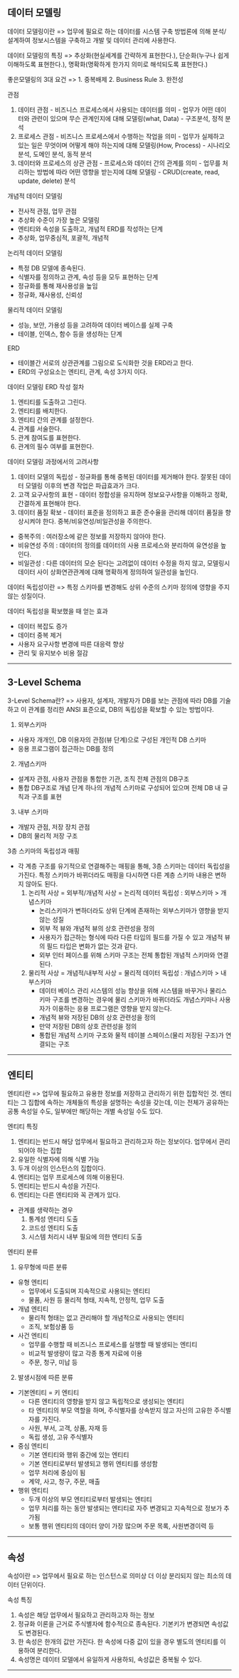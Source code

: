 ## 데이터 모델링
데이터 모델링이란 => 업무에 필요로 하는 데이터를 시스템 구축 방법론에 의해 분석/설계하여 정보시스템을 구축하고 개발 및 데이터 관리에 사용한다.

데이터 모델링의 특징 => 추상화(현실세계를 간략하게 표현한다.), 단순화(누구나 쉽게 이해하도록 표현한다.), 명확화(명확하게 한가지 의미로 해석되도록 표현한다.)

좋은모델링의 3대 요건 => 1. 중복배제    2. Business Rule     3. 완전성

관점

1. 데이터 관점 - 비즈니스 프로세스에서 사용되는 데이터를 의미
                   - 업무가 어떤 데이터와 관련이 있으며 무슨 관계인지에 대해 모델링(what, Data)
                   - 구조분석, 정적 분석
2. 프로세스 관점 - 비즈니스 프로세스에서 수행하는 작업을 의미
                      - 업무가 실제하고 있는 일은 무엇이며 어떻게 해야 하는지에 대해 모델링(How, Process)
                      - 시나리오 분석, 도메인 분석, 동적 분석
3. 데이터와 프로세스의 상관 관점 - 프로세스와 데이터 간의 관계를 의미
                                            - 업무를 처리하는 방법에 따라 어떤 영향을 받는지에 대해 모델링
                                            - CRUD(create, read, update, delete) 분석

개념적 데이터 모델링
- 전사적 관점, 업무 관점
- 추상화 수준이 가장 높은 모델링
- 엔티티와 속성을 도출하고, 개념적 ERD를 작성하는 단계
- 추상화, 업무중심적, 포괄적, 개념적

논리적 데이터 모델링
- 특정 DB 모델에 종속된다.
- 식별자를 정의하고 관계, 속성 등을 모두 표현하는 단계
- 정규화를 통해 재사용성을 높임
- 정규화, 재사용성, 신뢰성

물리적 데이터 모델링
- 성능, 보안, 가용성 등을 고려하여 데이터 베이스를 실제 구축
- 테이블, 인덱스, 함수 등을 생성하는 단계

ERD
- 테이블간 서로의 상관관계를 그림으로 도식화한 것을 ERD라고 한다.
- ERD의 구성요소는 엔티티, 관계, 속성 3가지 이다.

데이터 모델링 ERD 작성 절차

1. 엔티티를 도출하고 그린다.
2. 엔티티를 배치한다.
3. 엔티티 간의 관계를 설정한다.
4. 관계를 서술한다.
5. 관계 참여도를 표현한다.
6. 관계의 필수 여부를 표현한다.

데이터 모델링 과정에서의 고려사항

1. 데이터 모델의 독립성 - 정규화를 통해 중복된 데이터를 제거해야 한다. 잘못된 데이터 모델링 이후의 변경 작업은 파급효과가 크다.
2. 고객 요구사항의 표현 - 데이터 정합성을 유지하며 정보요구사항을 이해하고 정확, 간결하게 표현해야 한다.
3. 데이터 품질 확보 - 데이터 표준을 정의하고 표준 준수율을 관리해 데이터 품질을 향상시켜야 한다. 중복/비유연성/비일관성을 주의한다.
* 중복주의 : 여러장소에 같은 정보를 저장하지 않아야 한다.
* 비유연성 주의 : 데이터의 정의를 데이터의 사용 프로세스와 분리하여 유연성을 높인다.
* 비일관성 : 다른 데이터의 모순 된다는 고려없이 데이터 수정을 하지 않고, 모델링시 데이터 사이 상화연관관계에 대해 명확하게 정의하여 일관성을 높인다.

데이터 독립성이란 => 특정 스키마를 변경해도 상위 수준의 스키마 정의에 영향을 주지 않는 성질이다.

데이터 독립성을 확보했을 때 얻는 효과
- 데이터 복잡도 증가
- 데이터 중복 제거
- 사용자 요구사항 변경에 따른 대응력 향상
- 관리 및 유지보수 비용 절감
---
## 3-Level Schema

3-Level Schema란? => 사용자, 설계자, 개발자가 DB를 보는 관점에 따라 DB를 기술하고 이 관계를 정리한 ANSI 표준으로, DB의 독립성을 확보할 수 있는 방법이다.

1. 외부스키마
- 사용자 개개인, DB 이용자의 관점(뷰 단계)으로 구성된 개인적 DB 스키마
- 응용 프로그램이 접근하는 DB를 정의

2. 개념스키마
- 설계자 관점, 사용자 관점을 통합한 기관, 조직 전체 관점의 DB구조
- 통합 DB구조로 개념 단계 하나의 개념적 스키마로 구성되어 있으며 전체 DB 내 규칙과 구조를 표현

3. 내부 스키마
- 개발자 관점, 저장 장치 관점
- DB의 물리적 저장 구조

3층 스키마의 독립성과 매핑
- 각 계층 구조를 유기적으로 연결해주는 매핑을 통해, 3층 스키마는 데이터 독립성을 가진다. 특정 스키마가 바뀌더라도 매핑을 다시하면 다른 계층 스키마 내용은 변하지 않아도 된다.
    1. 논리적 사상 = 외부적/개념적 사상 = 논리적 데이터 독립성 : 외부스키마 > 개념스키마
        - 논리스키마가 변하더라도 상위 단계에 존재하는 외부스키마가 영향을 받지 않는 성질
        - 외부 적 뷰와 개념적 뷰의 상호 관련성을 정의
        - 사용자가 접근하는 형식에 따라 다른 타입의 필드를 가질 수 있고 개념적 뷰의 필드 타입은 변화가 없는 것과 같다.
        - 외부 인터 페이스를 위해 스키마 구조는 전체 통합된 개념적 스키마와 연결된다.
    2. 물리적 사상 = 개념적/내부적 사상 = 물리적 데이터 독립성 : 개념스키마 > 내부스키마
        - 데이터 베이스 관리 시스템의 성능 향상을 위해 시스템을 바꾸거나 물리스키마 구조를 변경하는 경우에 물리 스키마가 바뀌더라도 개념스키마나 사용자가 이용하는 응용 프로그램은 영향을 받지 않는다.
        - 개념적 뷰와 저장된 DB의 상호 관련성을 정의
        - 만약 저장된 DB의 상호 관련성을 정의
        - 통합된 개념적 스키마 구조와 물적 테이블 스페이스(물리 저장된 구조)가 연결되는 구조
---
## 엔티티
엔티티란 => 업무에 필요하고 유용한 정보를 저장하고 관리하기 위한 집합적인 것. 엔티티는 그 집합에 속하는 개체들의 특성을 설명하는 속성을 갖는데, 이는 전체가 공유하는 공통 속성일 수도, 일부에만 해당하는 개별 속성일 수도 있다.

엔티티 특징

1. 엔티티는 반드시 해당 업무에서 필요하고 관리하고자 하는 정보이다. 업무에서 관리되어야 하는 집합
2. 유일한 식별자에 의해 식별 가능
3. 두개 이상의 인스턴스의 집합이다.
4. 엔티티는 업무 프로세스에 의해 이용된다.
5. 엔티티는 반드시 속성을 가진다.
6. 엔티티는 다른 엔티티와 꼭 관계가 있다.
  - 관계를 생략하는 경우
    1. 통계성 엔티티 도출
    2. 코드성 엔티티 도출
    3. 시스템 처리시 내부 필요에 의한 엔티티 도출

엔티티 분류

1. 유무형에 따른 분류
  - 유형 엔티티
    - 업무에서 도출되며 지속적으로 사용되는 엔티티
    - 물품, 사원 등 물리적 형태, 지속적, 안정적, 업무 도출
  - 개념 엔티티
    - 물리적 형태는 없고 관리해야 할 개념적으로 사용되는 엔티티
    - 조직, 보험상품 등
  - 사건 엔티티
    - 업무를 수행할 때 비즈니스 프로세스를 실행할 때 발생되는 엔티티
    - 비교적 발생량이 많고 각종 통계 자료에 이용
    - 주문, 청구, 미납 등
2. 발생시점에 따른 분류
  - 기본엔티티 = 키 엔티티
    - 다른 엔티티의 영향을 받지 않고 독립적으로 생성되는 엔티티
    - 타 엔티티의 부모 역할을 하며, 주식별자를 상속받지 않고 자신의 고유한 주식별자를 가진다.
    - 사원, 부서, 고객, 상품, 자재 등
    - 독립 생성, 고유 주식별자
  - 중심 엔티티
    - 기본 엔티티와 행위 중간에 있는 엔티티
    - 기본 엔티티로부터 발생되고 행위 엔티티를 생성함
    - 업무 처리에 중심이 됨
    - 계약, 사고, 청구, 주문, 매출
  - 행위 엔티티
    - 두개 이상의 부모 엔티티로부터 발생되는 엔티티
    - 업무 처리를 하는 동안 발생되는 엔티티로 자주 변경되고 지속적으로 정보가 추가됨
    - 보통 행위 엔티티의 데이터 양이 가장 많으며 주문 목록, 사원변경이력 등
---
## 속성
속성이란 => 업무에서 필요로 하는 인스턴스로 의미상 더 이상 분리되지 않는 최소의 데이터 단위이다.

속성 특징

1. 속성은 해당 업무에서 필요하고 관리하고자 하는 정보
2. 정규화 이론을 근거로 주식별자에 함수적으로 종속된다. 기본키가 변경되면 속성값도 변경된다.
3. 한 속성은 한개의 값만 가진다. 한 속성에 다중 값이 있을 경우 별도의 엔티티를 이용하여 분리한다.
4. 속성명은 데이터 모델에서 유일하게 사용하되, 속성값은 중복될 수 있다.
---
